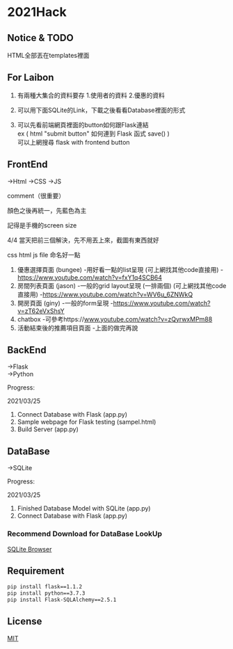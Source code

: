 # 2021Hack

## Notice & TODO


HTML全部丟在templates裡面  

## For Laibon 

1. 有兩種大集合的資料要存 1.使用者的資料 2.優惠的資料  

2. 可以用下面SQLite的Link，下載之後看看Database裡面的形式

3. 可以先看前端網頁裡面的button如何跟Flask連結  
ex ( html "submit button" 如何連到 Flask 函式 save() )  
可以上網搜尋 flask with frontend button

## FrontEnd
->Html 
->CSS
->JS

comment（很重要）

顏色之後再統一，先藍色為主

記得是手機的screen size

4/4 當天把前三個解決，先不用丟上來，截圖有東西就好 

css html js file 命名好一點

1. 優惠選擇頁面 (bungee)
      -用好看一點的list呈現 (可上網找其他code直接用)
      -https://www.youtube.com/watch?v=fxY1q4SCB64
2. 房間列表頁面 (jason)
      -一般的grid layout呈現 (一排兩個) (可上網找其他code直接用)
      -https://www.youtube.com/watch?v=WV6u_6ZNWkQ
3. 開房頁面 (giny)
      -一般的form呈現 
      -https://www.youtube.com/watch?v=zT62eVxShsY
4. chatbox
      -可參考https://www.youtube.com/watch?v=zQyrwxMPm88 
5. 活動結束後的推薦項目頁面
      -上面的做完再說


## BackEnd

->Flask  
->Python

Progress:  

2021/03/25
1. Connect Database with Flask (app.py)
2. Sample webpage for Flask testing (sampel.html)  
3. Build Server (app.py)



## DataBase
->SQLite

Progress:  

2021/03/25
1. Finished Database Model with SQLite (app.py)  
2. Connect Database with Flask (app.py)

### Recommend Download for DataBase LookUp

[SQLite Browser](https://sqlitebrowser.org/)


## Requirement

```bash
pip install flask==1.1.2
pip install python==3.7.3
pip install Flask-SQLAlchemy==2.5.1
```  

## License
[MIT](https://choosealicense.com/licenses/mit/)

